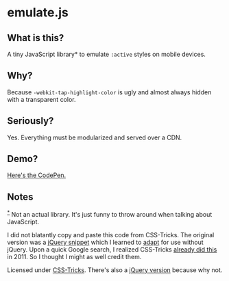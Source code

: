 # emulate.js

## What is this?

A tiny JavaScript library<a name="asterisk">\*</a> to emulate `:active` styles on mobile devices.

## Why?

Because `-webkit-tap-highlight-color` is ugly and almost always hidden with a transparent color.

## Seriously?

Yes. Everything must be modularized and served over a CDN.

## Demo?

[Here's the CodePen.](https://codepen.io/citrusui/pen/zoPBGx)

## Notes

<sup>[\*](#asterisk)</sup> Not an actual library. It's just funny to throw around when talking about JavaScript.

I did not blatantly copy and paste this code from CSS-Tricks. The original version was a [jQuery snippet](https://twitter.com/citrusui/status/748185011577364480) which I learned to [adapt](https://developer.mozilla.org/en-US/docs/Web/API/EventTarget/addEventListener) for use without jQuery. Upon a quick Google search, I realized CSS-Tricks [already did this](https://css-tricks.com/snippets/css/remove-gray-highlight-when-tapping-links-in-mobile-safari/) in 2011. So I thought I might as well credit them.

Licensed under [CSS-Tricks](LICENSE.md). There's also a [jQuery version](emulate.jquery.js) because why not.

